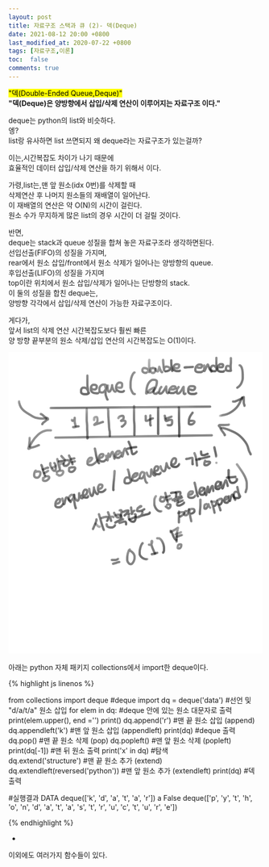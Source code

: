 ```yaml
---
layout: post
title: 자료구조 스택과 큐 (2)- 덱(Deque)
date: 2021-08-12 20:00 +0800
last_modified_at: 2020-07-22 +0800
tags: [자료구조,이론]
toc:  false
comments: true
---
```

<mark>"덱(Double-Ended Queue,Deque)"</mark> <br>
<strong> "덱(Deque)은 양방향에서 삽입/삭제 연산이 이루어지는 자료구조 이다." </strong>

deque는 python의 list와 비슷하다.<br>
엥?<br>
list랑 유사하면 list 쓰면되지 왜 deque라는 자료구조가 있는걸까?

이는,시간복잡도 차이가 나기 때문에<br>
효율적인 데이터 삽입/삭제 연산을 하기 위해서 이다.

가령,list는,맨 앞 원소(idx 0번)를 삭제할 때<br>
삭제연산 후 나머지 원소들의 재배열이 일어난다.<br>
이 재배열의 연산은 약 O(N)의 시간이 걸린다.<br>
원소 수가 무지하게 많은 list의 경우 시간이 더 걸릴 것이다.

반면,<br>
deque는 stack과 queue 성질을 합쳐 놓은 자료구조라 생각하면된다.<br>
선입선출(FIFO)의 성질을 가지며,<br>
rear에서 원소 삽입/front에서 원소 삭제가 일어나는 양방향의 queue.<br>
후입선출(LIFO)의 성질을 가지며<br>
top이란 위치에서 원소 삽입/삭제가 일어나는 단방향의 stack.<br>
이 둘의 성질을 합친 deque는,<br>
양방향 각각에서 삽입/삭제 연산이 가능한 자료구조이다.

게다가,<br>
앞서 list의 삭제 연산 시간복잡도보다 훨씬 빠른<br>
양 방향 끝부분의 원소 삭제/삽입 연산의 시간복잡도는 O(1)이다.


<img src = "/assets/images/deque.png">


아래는 python 자체 패키지 collections에서 import한 deque이다.

{% highlight js linenos %}

from collections import deque #deque import
dq = deque('data') #선언 및 "d/a/t/a" 원소 삽입
for elem in dq: #deque 안에 있는 원소 대문자로 출력
    print(elem.upper(), end ='')
print()
dq.append('r') #맨 끝 원소 삽입 (append)
dq.appendleft('k') #맨 앞 원소 삽입 (appendleft)
print(dq) #deque 출력
dq.pop() #맨 끝 원소 삭제 (pop)
dq.popleft() #맨 앞 원소 삭제 (popleft)
print(dq[-1]) #맨 뒤 원소 출력
print('x' in dq) #탐색  
dq.extend('structure') #맨 끝 원소 추가 (extend)
dq.extendleft(reversed('python')) #맨 앞 원소 추가 (extendleft)
print(dq) #덱 출력

#실행결과
DATA
deque(['k', 'd', 'a', 't', 'a', 'r'])
a
False
deque(['p', 'y', 't', 'h', 'o', 'n', 'd', 'a', 't', 'a', 's', 't', 'r', 'u', 'c', 't', 'u', 'r', 'e'])

{% endhighlight %}

+
이외에도 여러가지 함수들이 있다.
